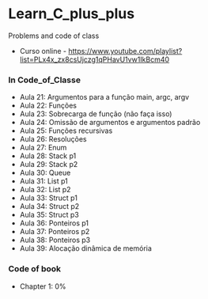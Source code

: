 # Learn_C_plus_plus
Problems and code of class

- Curso online - https://www.youtube.com/playlist?list=PLx4x_zx8csUjczg1qPHavU1vw1IkBcm40

### In Code_of_Classe

- Aula 21: Argumentos para a função main, argc, argv
- Aula 22: Funções
- Aula 23: Sobrecarga de função (não faça isso)
- Aula 24: Omissão de argumentos e argumentos padrão
- Aula 25: Funções recursivas
- Aula 26: Resoluções
- Aula 27: Enum
- Aula 28: Stack p1
- Aula 29: Stack p2
- Aula 30: Queue
- Aula 31: List p1
- Aula 32: List p2
- Aula 33: Struct p1
- Aula 34: Struct p2
- Aula 35: Struct p3
- Aula 36: Ponteiros p1
- Aula 37: Ponteiros p2
- Aula 38: Ponteiros p3
- Aula 39: Alocação dinâmica de memória

### Code of book
- Chapter 1: 0%
